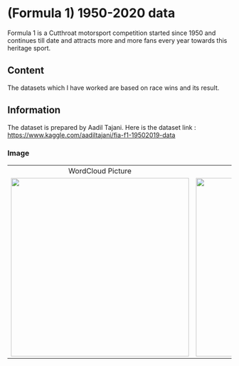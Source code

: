 # (Formula 1) 1950-2020 data

Formula 1 is a Cutthroat motorsport competition started since 1950 and continues till date and attracts more and more fans every year towards this heritage sport.

## Content

The datasets which I have worked are based on race wins and its result. 

## Information

The dataset is prepared by Aadil Tajani. Here is the dataset link : https://www.kaggle.com/aadiltajani/fia-f1-19502019-data

### Image

<table style="border: 0px;">
  <tr>
     <td align="center"> WordCloud Picture </td>
     <td align="center"> F1 races held for years</td>
  </tr>
  <tr>
    <td><img width="400" height="400" src ="https://github.com/Rapter1990/Data-Visualization-Examples/tree/master/f1/images/image7.png"></td>
    <td><img width="400" height="400" src ="https://github.com/Rapter1990/Data-Visualization-Examples/tree/master/f1/images/image1.png"></td>
  </tr>
</table>
